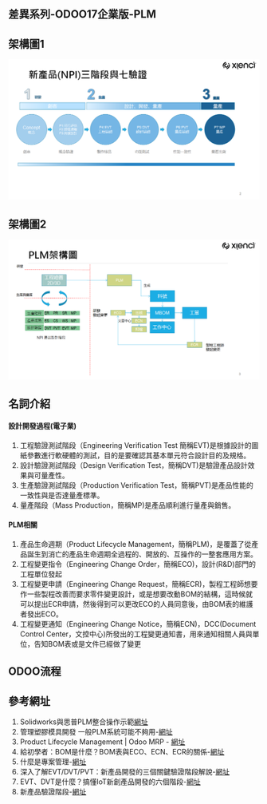 ## 差異系列-ODOO17企業版-PLM

## 架構圖1
![Alt text](https://github.com/ksharry/2024-ODOO17-Enterprise-Plan/blob/main/pic/F171501.png?raw=true)

## 架構圖2
![Alt text](https://github.com/ksharry/2024-ODOO17-Enterprise-Plan/blob/main/pic/F171502.png?raw=true)

## 名詞介紹
#### 設計開發過程(電子業)
1. 工程驗證測試階段（Engineering Verification Test 簡稱EVT)是根據設計的圖紙參數進行軟硬體的測試，目的是要確認其基本單元符合設計目的及規格。
2. 設計驗證測試階段（Design Verification Test，簡稱DVT)是驗證產品設計效果與可量產性。
3. 生產驗證測試階段（Production Verification Test，簡稱PVT)是產品性能的一致性與是否達量產標準。
4. 量產階段（Mass Production，簡稱MP)是產品順利進行量產與銷售。

#### PLM相關
1. 產品生命週期（Product Lifecycle Management，簡稱PLM)，是覆蓋了從產品誕生到消亡的產品生命週期全過程的、開放的、互操作的一整套應用方案。
2. 工程變更指令（Engineering Change Order，簡稱ECO)，設計(R&D)部門的工程單位發起
3. 工程變更申請（Engineering Change Request，簡稱ECR)，製程工程師想要作一些製程改善而要求零件變更設計，或是想要改動BOM的結構，這時候就可以提出ECR申請，然後得到可以更改ECO的人員同意後，由BOM表的維護者發出ECO。
4. 工程變更通知（Engineering Change Notice，簡稱ECN)，DCC(Document Control Center，文控中心)所發出的工程變更通知書，用來通知相關人員與單位，告知BOM表或是文件已經做了變更

## ODOO流程

####


## 參考網址
1. Solidworks與思普PLM整合操作示範[網址](https://www.youtube.com/watch?v=PWsprXgUfec)
2. 管理塑膠模具開發 一般PLM系統可能不夠用-[網址](https://smartauto.ctimes.com.tw/DispArt-tw.asp?O=21113014090L)
3. Product Lifecycle Management | Odoo MRP - [網址](https://www.youtube.com/watch?v=zU-4F50HJgM)
4. 給初學者：BOM是什麼？BOM表與ECO、ECN、ECR的關係-[網址](https://www.researchmfg.com/2013/03/bom-eco/)
5. 什麼是專案管理-[網址](https://tarkustech.com/wp-content/uploads/asgarosforum/92/PM_DAY1_TEMP.pptx)
6. 深入了解EVT/DVT/PVT：新產品開發的三個關鍵驗證階段解說-[網址](https://www.researchmfg.com/2010/07/evt-dvt-pvt/)
7. EVT、DVT是什麼？搞懂IoT新創產品開發的六個階段-[網址](https://mag.addmaker.tw/2019/11/15/evt%E3%80%81dvt%E6%98%AF%E4%BB%80%E9%BA%BC%EF%BC%9F%E6%90%9E%E6%87%82iot-%E6%96%B0%E5%89%B5%E7%94%A2%E5%93%81%E9%96%8B%E7%99%BC%E7%9A%84%E5%85%AD%E5%80%8B%E9%9A%8E%E6%AE%B5/)
8. 新產品驗證階段-[網址](https://blog.csdn.net/weixin_44991625/article/details/126504626)
